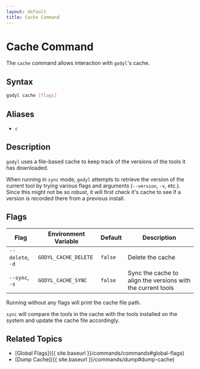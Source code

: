 ```yaml
---
layout: default
title: Cache Command
---
```


# Cache Command

The `cache` command allows interaction with `godyl`'s cache.

## Syntax

```sh
godyl cache [flags]
```

## Aliases

- `c`

## Description

`godyl` uses a file-based cache to keep track of the versions of the tools it has downloaded.

When running in `sync` mode, `godyl` attempts to retrieve the version of the current tool by trying various flags and arguments (`--version`, `-v`, etc.).
Since this might not be so robust, it will first check it's cache to see if a version is recorded there from a previous install.

## Flags

| Flag             | Environment Variable | Default | Description                                                 |
| ---------------- | -------------------- | ------- | ----------------------------------------------------------- |
| `--delete`, `-d` | `GODYL_CACHE_DELETE` | `false` | Delete the cache                                            |
| `--sync`, `-s`   | `GODYL_CACHE_SYNC`   | `false` | Sync the cache to align the versions with the current tools |

Running without any flags will print the cache file path.

`sync` will compare the tools in the cache with the tools installed on the system and update the cache file accordingly.

## Related Topics

- [Global Flags]({{ site.baseurl }}/commands/commands#global-flags)
- [Dump Cache]({{ site.baseurl }}/commands/dump#dump-cache)
